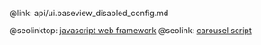 @link: api/ui.baseview_disabled_config.md

@seolinktop: [javascript web framework](https://webix.com)
@seolink: [carousel script](https://webix.com/widget/carousel/)